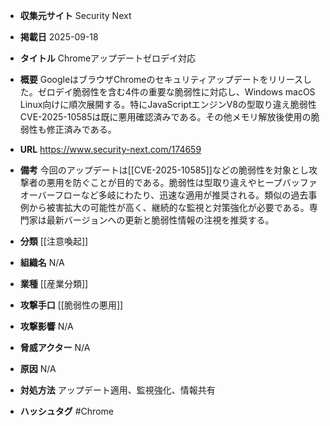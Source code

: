 - **収集元サイト**
Security Next

- **掲載日**
2025-09-18

- **タイトル**
Chromeアップデートゼロデイ対応

- **概要**
GoogleはブラウザChromeのセキュリティアップデートをリリースした。ゼロデイ脆弱性を含む4件の重要な脆弱性に対応し、Windows macOS Linux向けに順次展開する。特にJavaScriptエンジンV8の型取り違え脆弱性CVE-2025-10585は既に悪用確認済みである。その他メモリ解放後使用の脆弱性も修正済みである。

- **URL**
https://www.security-next.com/174659

- **備考**
今回のアップデートは[[CVE-2025-10585]]などの脆弱性を対象とし攻撃者の悪用を防ぐことが目的である。脆弱性は型取り違えやヒープバッファオーバーフローなど多岐にわたり、迅速な適用が推奨される。類似の過去事例から被害拡大の可能性が高く、継続的な監視と対策強化が必要である。専門家は最新バージョンへの更新と脆弱性情報の注視を推奨する。

- **分類**
[[注意喚起]]

- **組織名**
N/A

- **業種**
[[産業分類]]

- **攻撃手口**
[[脆弱性の悪用]]

- **攻撃影響**
N/A

- **脅威アクター**
N/A

- **原因**
N/A

- **対処方法**
アップデート適用、監視強化、情報共有

- **ハッシュタグ**
#Chrome
